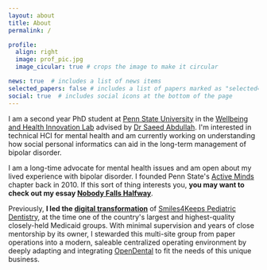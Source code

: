 ```yaml
---
layout: about
title: About
permalink: /

profile:
  align: right
  image: prof_pic.jpg
  image_cicular: true # crops the image to make it circular

news: true  # includes a list of news items
selected_papers: false # includes a list of papers marked as "selected={true}"
social: true  # includes social icons at the bottom of the page
---
```


I am a second year PhD student at [Penn State University](https://ist.psu.edu/prospective/graduate/phd-informatics) in the [Wellbeing and Health Innovation Lab](https://whilab.org) advised by <a href="https://saeedabdullah.com">Dr
Saeed Abdullah</a>. I'm interested in technical HCI for mental health and am currently working on understanding how social personal informatics can aid in the long-term management of bipolar disorder.

I am a long-time advocate for mental health issues and am open about my lived experience with bipolar disorder. I founded Penn
State's [Active Minds](https://www.activeminds.org) chapter back in 2010. If this sort of thing interests you, **you may want to check out my essay [Nobody Falls Halfway](/nobody-falls-halfway/)**.

Previously, **I led the [digital transformation](https://en.wikipedia.org/wiki/Digital_transformation)** of [Smiles4Keeps Pediatric Dentistry](https://www.smiles4keeps.com), at the time one of the country's largest and highest-quality closely-held Medicaid groups. With minimal supervision and years of close mentorship by its owner, I stewarded this multi-site group from paper operations into a modern, saleable centralized operating environment by deeply adapting and integrating [OpenDental](https://www.opendental.com) to fit the needs of this unique business.
